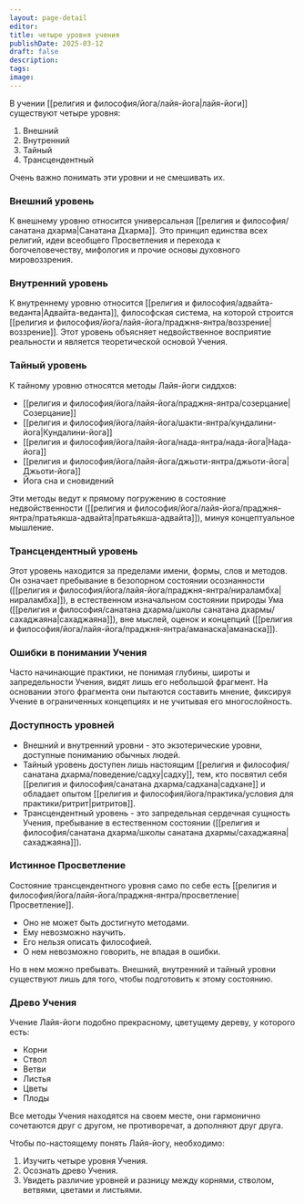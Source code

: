 ```yaml
---
layout: page-detail
editor: 
title: четыре уровня учения
publishDate: 2025-03-12
draft: false
description: 
tags: 
image:
---
```

В учении [[религия и философия/йога/лайя-йога|лайя-йоги]] существуют четыре уровня:

1. Внешний
2. Внутренний
3. Тайный
4. Трансцендентный

Очень важно понимать эти уровни и не смешивать их.

### Внешний уровень

К внешнему уровню относится универсальная [[религия и философия/санатана дхарма|Санатана Дхарма]]. Это принцип единства всех религий, идеи всеобщего Просветления и перехода к богочеловечеству, мифология и прочие основы духовного мировоззрения.

### Внутренний уровень

К внутреннему уровню относится [[религия и философия/адвайта-веданта|Адвайта-веданта]], философская система, на которой строится [[религия и философия/йога/лайя-йога/праджня-янтра/воззрение|воззрение]]. Этот уровень объясняет недвойственное восприятие реальности и является теоретической основой Учения.

### Тайный уровень

К тайному уровню относятся методы Лайя-йоги сиддхов:

- [[религия и философия/йога/лайя-йога/праджня-янтра/созерцание|Созерцание]]
- [[религия и философия/йога/лайя-йога/шакти-янтра/кундалини-йога|Кундалини-йога]]
- [[религия и философия/йога/лайя-йога/нада-янтра/нада-йога|Нада-йога]]
- [[религия и философия/йога/лайя-йога/джьоти-янтра/джьоти-йога|Джьоти-йога]]
- Йога сна и сновидений

Эти методы ведут к прямому погружению в состояние недвойственности ([[религия и философия/йога/лайя-йога/праджня-янтра/пратьякша-адвайта|пратьякша-адвайта]]), минуя концептуальное мышление.

### Трансцендентный уровень

Этот уровень находится за пределами имени, формы, слов и методов. Он означает пребывание в безопорном состоянии осознанности ([[религия и философия/йога/лайя-йога/праджня-янтра/нираламбха|нираламбха]]), в естественном изначальном состоянии природы Ума ([[религия и философия/санатана дхарма/школы санатана дхармы/сахаджаяна|сахаджаяна]]), вне мыслей, оценок и концепций ([[религия и философия/йога/лайя-йога/праджня-янтра/аманаска|аманаска]]).

### Ошибки в понимании Учения

Часто начинающие практики, не понимая глубины, широты и запредельности Учения, видят лишь его небольшой фрагмент. На основании этого фрагмента они пытаются составить мнение, фиксируя Учение в ограниченных концепциях и не учитывая его многослойность.

### Доступность уровней

- Внешний и внутренний уровни - это экзотерические уровни, доступные пониманию обычных людей.
- Тайный уровень доступен лишь настоящим [[религия и философия/санатана дхарма/поведение/садху|садху]], тем, кто посвятил себя [[религия и философия/санатана дхарма/садхана|садхане]] и обладает опытом [[религия и философия/йога/практика/условия для практики/ритрит|ритритов]].
- Трансцендентный уровень - это запредельная сердечная сущность Учения, пребывание в естественном состоянии ([[религия и философия/санатана дхарма/школы санатана дхармы/сахаджаяна|сахаджаяна]]).

### Истинное Просветление

Состояние трансцендентного уровня само по себе есть [[религия и философия/йога/лайя-йога/праджня-янтра/просветление|Просветление]].

- Оно не может быть достигнуто методами.
- Ему невозможно научить.
- Его нельзя описать философией.
- О нем невозможно говорить, не впадая в ошибки.

Но в нем можно пребывать. Внешний, внутренний и тайный уровни существуют лишь для того, чтобы подготовить к этому состоянию.

### Древо Учения

Учение Лайя-йоги подобно прекрасному, цветущему дереву, у которого есть:

- Корни
- Ствол
- Ветви
- Листья
- Цветы
- Плоды

Все методы Учения находятся на своем месте, они гармонично сочетаются друг с другом, не противоречат, а дополняют друг друга.

Чтобы по-настоящему понять Лайя-йогу, необходимо:

1. Изучить четыре уровня Учения.
2. Осознать древо Учения.
3. Увидеть различие уровней и разницу между корнями, стволом, ветвями, цветами и листьями.